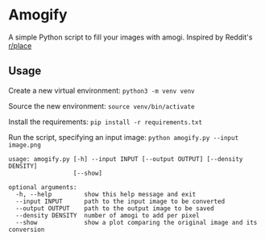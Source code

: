 # Amogify
A simple Python script to fill your images with amogi. Inspired by Reddit's [r/place](https://www/reddit.com/r/place)

## Usage
Create a new virtual environment:
`python3 -m venv venv`

Source the new environment:
`source venv/bin/activate`

Install the requirements:
`pip install -r requirements.txt`

Run the script, specifying an input image:
`python amogify.py --input image.png`

```
usage: amogify.py [-h] --input INPUT [--output OUTPUT] [--density DENSITY]
                  [--show]

optional arguments:
  -h, --help         show this help message and exit
  --input INPUT      path to the input image to be converted
  --output OUTPUT    path to the output image to be saved
  --density DENSITY  number of amogi to add per pixel
  --show             show a plot comparing the original image and its conversion
```
